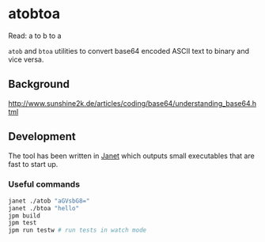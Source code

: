 # atobtoa

Read: a to b to a

`atob` and `btoa` utilities to convert base64 encoded ASCII text to binary and vice versa.

## Background

http://www.sunshine2k.de/articles/coding/base64/understanding_base64.html

## Development

The tool has been written in [Janet](https://janet-lang.org) which outputs small executables that are fast to start up.

### Useful commands

```sh
janet ./atob "aGVsbG8="
janet ./btoa "hello" 
jpm build
jpm test
jpm run testw # run tests in watch mode
```
